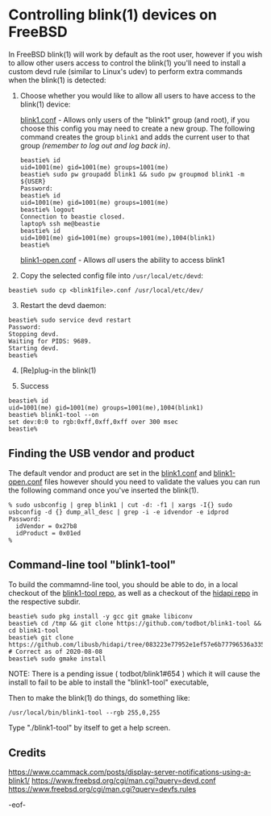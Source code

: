Controlling blink(1) devices on FreeBSD
=====================================
In FreeBSD blink(1) will work by default as the root user, however if you wish to allow other users access to control the blink(1) you'll need to install a custom devd rule (similar to Linux's udev) to perform extra commands when the blink(1) is detected: 
1. Choose whether you would like to allow all users to have access to the blink(1) device:

    [blink1.conf](./blink1.conf) - Allows only users of the "blink1" group (and root), if you choose this config you may need to create a new group.  The following command creates the group ```blink1``` and adds the current user to that group *(remember to log out and log back in)*.
    
      ```
      beastie% id
      uid=1001(me) gid=1001(me) groups=1001(me)
      beastie% sudo pw groupadd blink1 && sudo pw groupmod blink1 -m ${USER}
      Password:
      beastie% id 
      uid=1001(me) gid=1001(me) groups=1001(me)
      beastie% logout
      Connection to beastie closed.
      laptop% ssh me@beastie
      beastie% id
      uid=1001(me) gid=1001(me) groups=1001(me),1004(blink1)
      beastie%
      ```

    [blink1-open.conf](./blink1-open.conf) - Allows *all* users the ability to access blink1

2. Copy the selected config file into ```/usr/local/etc/devd```:

  ```beastie% sudo cp <blink1file>.conf /usr/local/etc/dev/```

3. Restart the devd daemon:
  
  ```
  beastie% sudo service devd restart
  Password:
  Stopping devd.
  Waiting for PIDS: 9689.
  Starting devd.
  beastie%
  ```
4. [Re]plug-in the blink(1)

5. Success
  
  ```
  beastie% id 
  uid=1001(me) gid=1001(me) groups=1001(me),1004(blink1)
  beastie% blink1-tool --on
  set dev:0:0 to rgb:0xff,0xff,0xff over 300 msec
  beastie%
  ```

## Finding the USB vendor and product
The default  vendor and product are set in the [blink1.conf](./blink1.conf) and [blink1-open.conf](./blink1-open.conf) files however should you need to validate the values you can run the following command once you've inserted the blink(1).  

```
% sudo usbconfig | grep blink1 | cut -d: -f1 | xargs -I{} sudo usbconfig -d {} dump_all_desc | grep -i -e idvendor -e idprod
Password:
  idVendor = 0x27b8
  idProduct = 0x01ed
%
```

## Command-line tool "blink1-tool"

To build the commamnd-line tool, you should be able to do, in a local checkout of the [blink1-tool repo](https://github.com/todbot/blink1-tool), as well as a checkout of the [hidapi repo](https://github.com/libusb/hidapi/tree/083223e77952e1ef57e6b77796536a3359c1b2a3) in the respective subdir.

```
beastie% sudo pkg install -y gcc git gmake libiconv
beastie% cd /tmp && git clone https://github.com/todbot/blink1-tool && cd blink1-tool
beastie% git clone https://github.com/libusb/hidapi/tree/083223e77952e1ef57e6b77796536a3359c1b2a3 # Correct as of 2020-08-08
beastie% sudo gmake install
```

NOTE: There is a pending issue ( todbot/blink1#654 ) which it will cause the install to fail to be able to install the "blink1-tool" executable,

Then to make the blink(1) do things, do something like:

```
/usr/local/bin/blink1-tool --rgb 255,0,255
```

Type "./blink1-tool" by itself to get a help screen.
## Credits
https://www.ccammack.com/posts/display-server-notifications-using-a-blink1/
https://www.freebsd.org/cgi/man.cgi?query=devd.conf
https://www.freebsd.org/cgi/man.cgi?query=devfs.rules


-eof-

